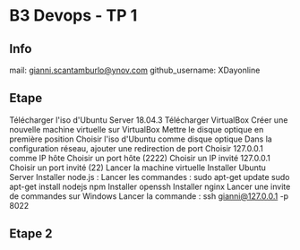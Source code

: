 # B3 Devops - TP 1
## Info
mail: gianni.scantamburlo@ynov.com
github_username: XDayonline

## Etape 
Télécharger l'iso d'Ubuntu Server 18.04.3
Télécharger VirtualBox 
Créer une nouvelle machine virtuelle sur VirtualBox
Mettre le disque optique en première position
Choisir l'iso d'Ubuntu comme disque optique
Dans la configuration réseau, ajouter une redirection de port
Choisir 127.0.0.1 comme IP hôte
Choisir un port hôte (2222)
Choisir un IP invité 127.0.0.1
Choisir un port invité (22)
Lancer la machine virtuelle
Installer Ubuntu Server
Installer node.js :
Lancer les commandes :
  sudo apt-get update
  sudo apt-get install nodejs npm
Installer openssh
Installer nginx
Lancer une invite de commandes sur Windows
Lancer la commande : ssh gianni@127.0.0.1 -p 8022

## Etape 2
